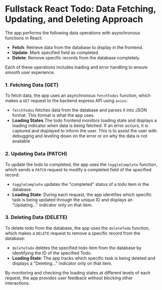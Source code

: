 
# Fullstack React Todo: Data Fetching, Updating, and Deleting Approach


The app performs the following data operations with asynchronous functions in React:

- **Fetch**: Retrieve data from the database to display in the frontend.
- **Update**: Mark specified field as completed.
- **Delete**: Remove specific records from the database completely.

Each of these operations includes loading and error handling to ensure smooth user experience.

### 1. Fetching Data (GET)

To fetch data, the app uses an asynchronous `fetchTodos` function, which makes a `GET` request to the backend express API using `axios`:
- `fetchTodos` fetches data from the database and parses it into JSON format. This format is what the app uses.
- **Loading States** The todo frontend monitors loading state and displays a loading indicator when data is being fetched. If an error occurs, it is captured and displayed to inform the user. This is to assist the user with debugging and leveling down on the error or on why the data is not available


### 2. Updating Data (PATCH)

To update the todo to completed, the app uses the `toggleComplete` function, which sends a `PATCH` request to modify a completed field of the specified record:
- `toggleComplete` updates the "completed" status of a todo item in the database.
- **Loading State**: During each request, the app identifies which specific task is being updated through the unique ID and displays an "Updating..." indicator only on that item.


### 3. Deleting Data (DELETE)

To delete todo from the database, the app uses the `deleteTodo` function, which makes a `DELETE` request to remove a specific record from the database:
- `deleteTodo` deletes the specified todo item from the database by identifying the ID of the specified Todo.
- **Loading State**: The app tracks which specific task is being deleted and displays a "Deleting..." indicator only on that item.

By monitoring and checking the loading states at different levels of each request, the app provides user feedback without blocking other interactions.